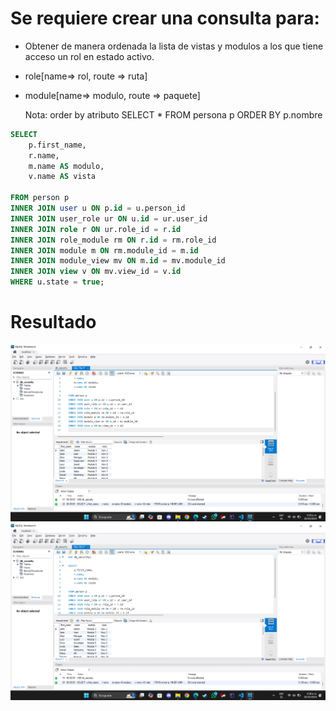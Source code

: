 # Se requiere crear una consulta para:
- Obtener de manera ordenada la lista de vistas y modulos a los que tiene acceso un rol en estado activo. 
- role[name=> rol, route => ruta]
- module[name=> modulo, route => paquete]
    
    Nota: order by atributo
    SELECT 
        * 
    FROM 
        persona p
    ORDER BY p.nombre   

```sql
SELECT 
	p.first_name,
    r.name,
    m.name AS modulo,
    v.name AS vista
    
FROM person p
INNER JOIN user u ON p.id = u.person_id
INNER JOIN user_role ur ON u.id = ur.user_id
INNER JOIN role r ON ur.role_id = r.id
INNER JOIN role_module rm ON r.id = rm.role_id
INNER JOIN module m ON rm.module_id = m.id
INNER JOIN module_view mv ON m.id = mv.module_id
INNER JOIN view v ON mv.view_id = v.id
WHERE u.state = true;
```
# Resultado
![Completo](img/Completa.png)
![Filtrada](img/Filtrada.png)